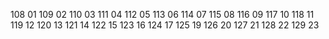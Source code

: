 108 01
109 02
110 03
111 04
112 05
113 06
114 07
115 08
116 09
117 10
118 11
119 12
120 13
121 14
122 15
123 16
124 17
125 19
126 20
127 21
128 22
129 23

